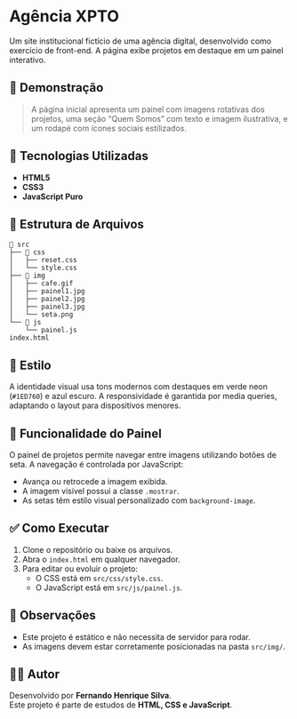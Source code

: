 # Agência XPTO

Um site institucional fictício de uma agência digital, desenvolvido como exercício de front-end. A página exibe projetos em destaque em um painel interativo.

## 📸 Demonstração

> A página inicial apresenta um painel com imagens rotativas dos projetos, uma seção “Quem Somos” com texto e imagem ilustrativa, e um rodapé com ícones sociais estilizados.

## 🚀 Tecnologias Utilizadas

- **HTML5**  
- **CSS3**  
- **JavaScript Puro**  

## 📁 Estrutura de Arquivos

```
📁 src
├── 📁 css
│   ├── reset.css
│   └── style.css
├── 📁 img
│   ├── cafe.gif
│   ├── painel1.jpg
│   ├── painel2.jpg
│   ├── painel3.jpg
│   └── seta.png
└── 📁 js
    └── painel.js
index.html
```

## 🎨 Estilo

A identidade visual usa tons modernos com destaques em verde neon (`#1ED760`) e azul escuro. A responsividade é garantida por media queries, adaptando o layout para dispositivos menores.

## 🔄 Funcionalidade do Painel

O painel de projetos permite navegar entre imagens utilizando botões de seta. A navegação é controlada por JavaScript:

- Avança ou retrocede a imagem exibida.
- A imagem visível possui a classe `.mostrar`.
- As setas têm estilo visual personalizado com `background-image`.

## ✅ Como Executar

1. Clone o repositório ou baixe os arquivos.
2. Abra o `index.html` em qualquer navegador.
3. Para editar ou evoluir o projeto:
   - O CSS está em `src/css/style.css`.
   - O JavaScript está em `src/js/painel.js`.

## 📌 Observações

- Este projeto é estático e não necessita de servidor para rodar.
- As imagens devem estar corretamente posicionadas na pasta `src/img/`.

## 🧑‍💻 Autor

Desenvolvido por **Fernando Henrique Silva**.  
Este projeto é parte de estudos de **HTML, CSS e JavaScript**.